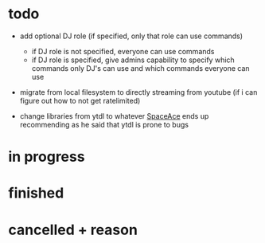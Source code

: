 # todo 

- add optional DJ role (if specified, only that role can use commands)
  - if DJ role is not specified, everyone can use commands
  - if DJ role is specified, give admins capability to specify which commands only DJ's can use and which commands everyone can use

- migrate from local filesystem to directly streaming from youtube (if i can figure out how to not get ratelimited)

- change libraries from ytdl to whatever [SpaceAce](https://github.com/The0n1y5pace4ce) ends up recommending as he said that ytdl is prone to bugs

# in progress



# finished



# cancelled + reason


